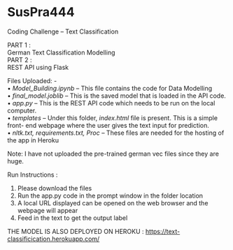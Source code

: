 # SusPra444
Coding Challenge – Text Classification <br>

PART 1 : <br>
German Text Classification Modelling <br>
PART 2 : <br>
REST API using Flask  

Files Uploaded: - <br>
•	<i>Model_Building.ipynb</i> – This file contains the code for Data Modelling   <br>
•	<i>final_model.joblib</i> – This is the saved model that is loaded in the API code. <br>
•	<i>app.py</i> – This is the REST API code which needs to be run on the local computer. <br>
•	<i>templates</i> – Under this folder, <i>index.html</i> file is present. This is a simple front- end webpage where the user gives the text input for prediction. <br>
•	<i>nltk.txt, requirements.txt, Proc</i> – These files are needed for the hosting of the app in Heroku<br>


Note: I have not uploaded the pre-trained german vec files since they are huge. 

Run Instructions : <br>
1. Please download the files 
2. Run the app.py code in the prompt window in the folder location 
3. A local URL displayed can be opened on the web browser and the webpage will appear
4. Feed in the text to get the output label

THE MODEL IS ALSO DEPLOYED ON HEROKU : https://text-classificication.herokuapp.com/
